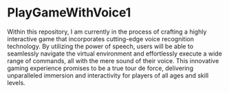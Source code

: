 # PlayGameWithVoice1

Within this repository, I am currently in the process of crafting a highly interactive game that incorporates cutting-edge voice recognition technology. By utilizing the power of speech, users will be able to seamlessly navigate the virtual environment and effortlessly execute a wide range of commands, all with the mere sound of their voice. This innovative gaming experience promises to be a true tour de force, delivering unparalleled immersion and interactivity for players of all ages and skill levels.
